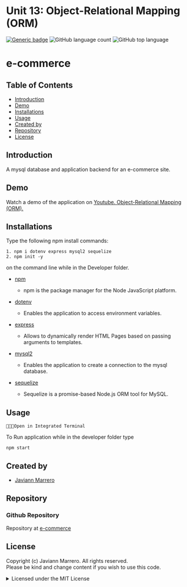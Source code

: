 # Unit 13: Object-Relational Mapping (ORM)
[![Generic badge](https://img.shields.io/badge/license-MIT-<COLOR>.svg)](#license)
![GitHub language count](https://img.shields.io/github/languages/count/javiistacks/e-commerce)
![GitHub top language](https://img.shields.io/github/languages/top/javiistacks/e-commerce)

# e-commerce

## Table of Contents
* [Introduction](#introduction)
* [Demo](#demo)
* [Installations](#installations)
* [Usage](#usage)
* [Created by](#created-by)
* [Repository](#repository)
* [License](#license)


## Introduction
A mysql database and application backend for an e-commerce site. 


## Demo
Watch a demo of the application on [Youtube. Object-Relational Mapping (ORM).](https://www.youtube.com/watch?v=g1CUTYyp-LI)


## Installations
Type the following npm install commands: 
```
1. npm i dotenv express mysql2 sequelize
2. npm init -y
```
on the command line while in the Developer folder. 

* [npm](https://docs.npmjs.com/cli/v7/commands/npm-install)
  * npm is the package manager for the Node JavaScript platform. 

* [dotenv](https://www.npmjs.com/package/dotenv)
  * Enables the application to access environment variables.

* [express](https://www.npmjs.com/package/express)
  * Allows to dynamically render HTML Pages based on passing arguments to templates.
  
* [mysql2](https://www.npmjs.com/package/mysql2)
  * Enables the application to create a connection to the mysql database.
  
* [sequelize](https://www.npmjs.com/package/sequelize)
  * Sequelize is a promise-based Node.js ORM tool for MySQL.

## Usage

`👨🏽‍💻Open in Integrated Terminal`

To Run application while in the developer folder type 
```
npm start 
```

## Created by
* [Javiann Marrero](https://github.com/javiistacks)


## Repository
### Github Repository
Repository at [e-commerce](https://github.com/javiistacks/e-commerce)


## License

Copyright (c) Javiann Marrero. All rights reserved.<br>
Please be kind and change content if you wish to use this code.

<details><summary>Licensed under the MIT License</summary>

Copyright (c) 2021 - present | Javiann Marrero

<blockquote>
Permission is hereby granted, free of charge, to any person obtaining a copy
of this software and associated documentation files (the "Software"), to deal
in the Software without restriction, including without limitation the rights
to use, copy, modify, merge, publish, distribute, sublicense, and/or sell
copies of the Software, and to permit persons to whom the Software is
furnished to do so, subject to the following conditions:

The above copyright notice and this permission notice shall be included in all
copies or substantial portions of the Software.

THE SOFTWARE IS PROVIDED "AS IS", WITHOUT WARRANTY OF ANY KIND, EXPRESS OR
IMPLIED, INCLUDING BUT NOT LIMITED TO THE WARRANTIES OF MERCHANTABILITY,
FITNESS FOR A PARTICULAR PURPOSE AND NONINFRINGEMENT. IN NO EVENT SHALL THE
AUTHORS OR COPYRIGHT HOLDERS BE LIABLE FOR ANY CLAIM, DAMAGES OR OTHER
LIABILITY, WHETHER IN AN ACTION OF CONTRACT, TORT OR OTHERWISE, ARISING FROM,
OUT OF OR IN CONNECTION WITH THE SOFTWARE OR THE USE OR OTHER DEALINGS IN THE
SOFTWARE.
</blockquote>
</details>
